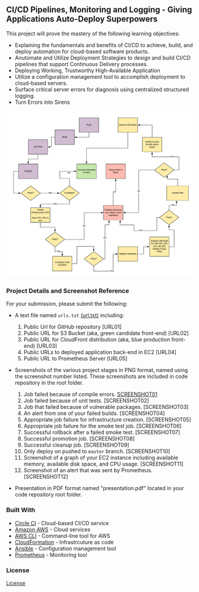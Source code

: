 

## CI/CD Pipelines, Monitoring and Logging - Giving Applications Auto-Deploy Superpowers

This project will prove the mastery of the following learning objectives:

- Explaining the fundamentals and benefits of CI/CD to achieve, build, and deploy automation for cloud-based software products.
- Anutomate and Utilize Deployment Strategies to design and build CI/CD pipelines that support Continuous Delivery processes.
- Deploying Working, Trustworthy High-Available Application
- Utilize a configuration management tool to accomplish deployment to cloud-based servers.
- Surface critical server errors for diagnosis using centralized structured logging.
- Turn Errors into Sirens

![Diagram of CI/CD Pipeline we will be building.](udapeople-pipeline.png)



### Project Details and Screenshot Reference

For your submission, please submit the following:

- A text file named `urls.txt` [(url.txt)](./screenshots/url.txt) including:
  1. Public Url for GitHub repository  [URL01]
  1. Public URL for S3 Bucket (aka, green candidate front-end) [URL02]
  1. Public URL for CloudFront distribution (aka, blue production front-end) [URL03]
  1. Public URLs to deployed application back-end in EC2 [URL04]
  1. Public URL to Prometheus Server [URL05]

- Screenshots of the various project stages in PNG format, named using the screenshot number listed. These screenshots are included in code repository in the root folder.
  1. Job failed because of compile errors. [SCREENSHOT01](./screenshots/SCREENSHOT01.PNG)
  1. Job failed because of unit tests. [SCREENSHOT02]
  1. Job that failed because of vulnerable packages. [SCREENSHOT03]
  1. An alert from one of your failed builds. [SCREENSHOT04]
  1. Appropriate job failure for infrastructure creation. [SCREENSHOT05]
  1. Appropriate job failure for the smoke test job. [SCREENSHOT06]
  1. Successful rollback after a failed smoke test. [SCREENSHOT07]  
  1. Successful promotion job. [SCREENSHOT08]
  1. Successful cleanup job. [SCREENSHOT09]
  1. Only deploy on pushed to `master` branch. [SCREENSHOT10]
  1. Screenshot of a graph of your EC2 instance including available memory, available disk space, and CPU usage. [SCREENSHOT11]
  1. Screenshot of an alert that was sent by Prometheus. [SCREENSHOT12]

- Presentation in PDF format named "presentation.pdf" located in your code repository root folder. 



### Built With

- [Circle CI](www.circleci.com) - Cloud-based CI/CD service
- [Amazon AWS](https://aws.amazon.com/) - Cloud services
- [AWS CLI](https://aws.amazon.com/cli/) - Command-line tool for AWS
- [CloudFormation](https://aws.amazon.com/cloudformation/) - Infrastrcuture as code
- [Ansible](https://www.ansible.com/) - Configuration management tool
- [Prometheus](https://prometheus.io/) - Monitoring tool

### License

[License](LICENSE.md)
